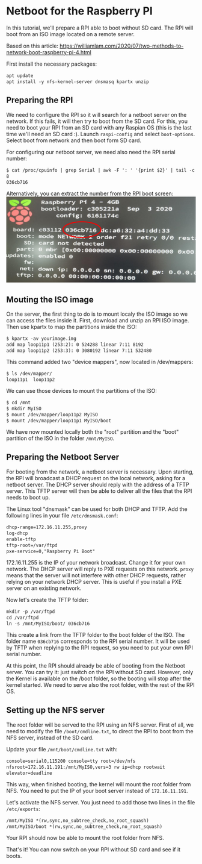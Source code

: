 Netboot for the Raspberry PI
============================

In this tutorial, we'll prepare a RPI able to boot without SD card.
The RPI will boot from an ISO image located on a remote server.

Based on this article: https://williamlam.com/2020/07/two-methods-to-network-boot-raspberry-pi-4.html

First install the necessary packages:
```
apt update
apt install -y nfs-kernel-server dnsmasq kpartx unzip
```

Preparing the RPI
-----------------

We need to configure the RPI so it will search for a netboot server on the network.
If this fails, it will then try to boot from the SD card.
For this, you need to boot your RPI from an SD card with any Raspian OS (this is the last time we'll need an SD card :).
Launch `raspi-config` and select `boot-options`.
Select boot from network and then boot form SD card.

For configuring our netboot server, we need also need the RPI serial number:
```
$ cat /proc/cpuinfo | grep Serial | awk -F ': ' '{print $2}' | tail -c 8
036cb716
```
Alternatively, you can extract the number from the RPI boot screen:
![boot](img/boot.png)


Mouting the ISO image
---------------------

On the server, the first thing to do is to mount localy the ISO image so we can access the files inside it.
First, download and unzip an RPI ISO image.
Then use kpartx to map the partitions inside the ISO:

```
$ kpartx -av yourimage.img
add map loop11p1 (253:2): 0 524288 linear 7:11 8192
add map loop11p2 (253:3): 0 3080192 linear 7:11 532480

```
This command added two "device mappers", now located in /dev/mappers:
```
$ ls /dev/mapper/
loop11p1  loop11p2
```

We can use those devices to mount the partitions of the ISO:
```
$ cd /mnt
$ mkdir MyISO
$ mount /dev/mapper/loop11p2 MyISO
$ mount /dev/mapper/loop11p1 MyISO/boot
```

We have now mounted locally both the "root" partition and the "boot" partition of the ISO in the folder `/mnt/MyISO`.

Preparing the Netboot Server
----------------------------

For booting from the network, a netboot server is necessary.
Upon starting, the RPI will broadcast a DHCP request on the local network, asking for a netboot server.
The DHCP server should reply with the address of a TFTP server.
This TFTP server will then be able to deliver all the files that the RPI needs to boot up.

The Linux tool "dnsmask" can be used for both DHCP and TFTP.
Add the following lines in your file `/etc/dnsmask.conf`:

```
dhcp-range=172.16.11.255,proxy
log-dhcp
enable-tftp
tftp-root=/var/ftpd
pxe-service=0,"Raspberry Pi Boot"
```

172.16.11.255 is the IP of your network broadcast. Change it for your own network.
The DHCP server will reply to PXE requests on this network.
`proxy` means that the server will not interfere with other DHCP requests, rather relying on your network DHCP server.
This is useful if you install a PXE server on an existing network.

Now let's create the TFTP folder:
```
mkdir -p /var/ftpd
cd /var/ftpd
ln -s /mnt/MyISO/boot/ 036cb716
```

This create a link from the TFTP folder to the boot folder of the ISO.
The folder name `036cb716` corresponds to the RPI serial number.
It will be used by TFTP when replying to the RPI request, so you need to put your own RPI serial number.

At this point, the RPI should already be able of booting from the Netboot server.
You can try it: just switch on the RPI without SD card.
However, only the Kernel is available on the /boot folder, so the booting will stop after the kernel started.
We need to serve also the root folder, with the rest of the RPI OS.

Setting up the NFS server
-------------------------

The root folder will be served to the RPI using an NFS server.
First of all, we need to modify the file `/boot/cmdline.txt`, to direct the RPI to boot from the NFS server, instead of the SD card.

Update your file `/mnt/boot/cmdline.txt` with:
```
console=serial0,115200 console=tty root=/dev/nfs nfsroot=172.16.11.191:/mnt/MyISO,vers=3 rw ip=dhcp rootwait elevator=deadline
```
This way, when finished booting, the kernel will mount the root folder from NFS. You need to put the IP of your boot server instead of `172.16.11.191`.

Let's activate the NFS server. 
You just need to add those two lines in the file `/etc/exports`:
```
/mnt/MyISO *(rw,sync,no_subtree_check,no_root_squash)
/mnt/MyISO/boot *(rw,sync,no_subtree_check,no_root_squash)
```

Your RPI should now be able to mount the root folder from NFS.

That's it!
You can now switch on your RPI without SD card and see if it boots.
